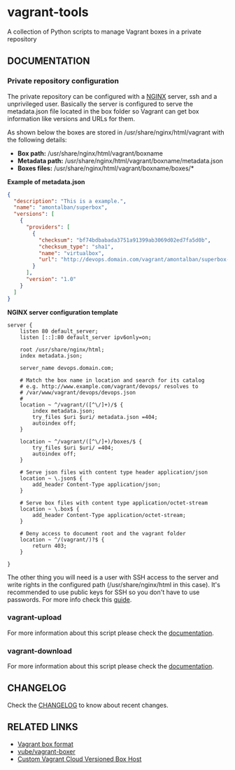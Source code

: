 # vagrant-tools
A collection of Python scripts to manage Vagrant boxes in a private repository

## DOCUMENTATION

### Private repository configuration

The private repository can be configured with a [NGINX][1] server, ssh and a
unprivileged user. Basically the server is configured to serve the metadata.json
 file located in the box folder so Vagrant can get box information like versions
 and URLs for them.

As shown below the boxes are stored in /usr/share/nginx/html/vagrant with the
following details:

  - __Box path:__ /usr/share/nginx/html/vagrant/boxname
  - __Metadata path:__ /usr/share/nginx/html/vagrant/boxname/metadata.json
  - __Boxes files:__ /usr/share/nginx/html/vagrant/boxname/boxes/*

__Example of metadata.json__

```json
{
  "description": "This is a example.",
  "name": "amontalban/superbox",
  "versions": [
    {
      "providers": [
        {
          "checksum": "bf74bdbabada3751a91399ab3069d02ed7fa5d0b",
          "checksum_type": "sha1",
          "name": "virtualbox",
          "url": "http://devops.domain.com/vagrant/amontalban/superbox-1.0/boxes/superbox-1.0.box"
        }
      ],
      "version": "1.0"
    }
  ]
}
```

__NGINX server configuration template__
```
server {
    listen 80 default_server;
    listen [::]:80 default_server ipv6only=on;

    root /usr/share/nginx/html;
    index metadata.json;

    server_name devops.domain.com;

    # Match the box name in location and search for its catalog
    # e.g. http://www.example.com/vagrant/devops/ resolves to
    # /var/www/vagrant/devops/devops.json
    #
    location ~ ^/vagrant/([^\/]+)/$ {
        index metadata.json;
        try_files $uri $uri/ metadata.json =404;
        autoindex off;
    }

    location ~ ^/vagrant/([^\/]+)/boxes/$ {
        try_files $uri $uri/ =404;
        autoindex off;
    }

    # Serve json files with content type header application/json
    location ~ \.json$ {
        add_header Content-Type application/json;
    }

    # Serve box files with content type application/octet-stream
    location ~ \.box$ {
        add_header Content-Type application/octet-stream;
    }

    # Deny access to document root and the vagrant folder
    location ~ ^/(vagrant/)?$ {
        return 403;
    }

}
```

The other thing you will need is a user with SSH access to the server and write
rights in the configured path (/usr/share/nginx/html in this case). It's
recommended to use public keys for SSH so you don't have to use passwords. For
more info check this [guide][2].
### vagrant-upload

For more information about this script please check the [documentation][3].

### vagrant-download

For more information about this script please check the [documentation][4].

## CHANGELOG

Check the [CHANGELOG][5] to know about recent changes.

## RELATED LINKS

- [Vagrant box format][6]
- [vube/vagrant-boxer][7]
- [Custom Vagrant Cloud Versioned Box Host][8]

[1]: http://nginx.org
[2]: https://www.digitalocean.com/community/tutorials/how-to-set-up-ssh-keys--2
[3]: https://github.com/Perceptyx/vagrant-tools/blob/master/docs/VAGRANT-UPLOAD.md
[4]: https://github.com/Perceptyx/vagrant-tools/blob/master/docs/VAGRANT-DOWNLOAD.md
[5]: https://github.com/Perceptyx/vagrant-tools/blob/master/CHANGELOG.md
[6]: http://docs.vagrantup.com/v2/boxes/format.html
[7]: https://github.com/vube/vagrant-boxer
[8]: http://blog.el-chavez.me/2015/01/31/custom-vagrant-cloud-host/
